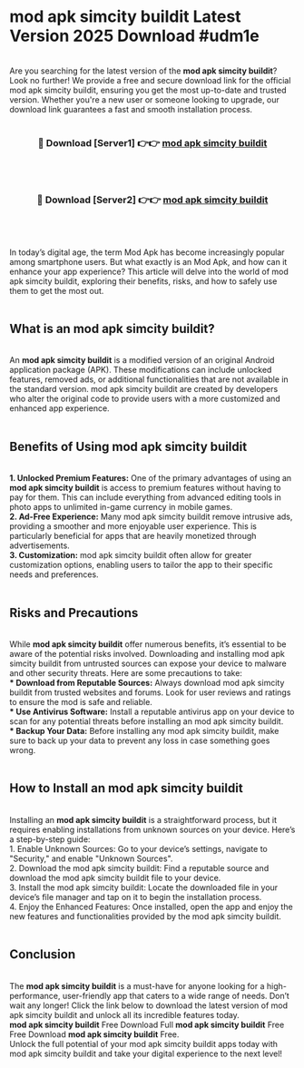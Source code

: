 # mod apk simcity buildit Latest Version 2025 Download #udm1e<br>
<br>
Are you searching for the latest version of the <strong>mod apk simcity buildit</strong>? Look no further! We provide a free and secure download link for the official mod apk simcity buildit, ensuring you get the most up-to-date and trusted version. Whether you're a new user or someone looking to upgrade, our download link guarantees a fast and smooth installation process.
<br>
<br>
<div align="center">
<h3>🔴 Download [Server1] 👉👉 <a href="https://modyolo.store/mod_apk_simcity_buildit">mod apk simcity buildit</a></h3><br>
<br>
<h3>🔴 Download [Server2] 👉👉 <a href="https://modyolo.store/=mod_apk_simcity_buildit">mod apk simcity buildit</a></h3><br>
</div>
<br>
<br>
In today’s digital age, the term Mod Apk has become increasingly popular among smartphone users. But what exactly is an Mod Apk, and how can it enhance your app experience? This article will delve into the world of mod apk simcity buildit, exploring their benefits, risks, and how to safely use them to get the most out.
<br>
<br>
<h2>What is an mod apk simcity buildit?</h2>
<br>
An <strong>mod apk simcity buildit</strong> is a modified version of an original Android application package (APK). These modifications can include unlocked features, removed ads, or additional functionalities that are not available in the standard version. mod apk simcity buildit are created by developers who alter the original code to provide users with a more customized and enhanced app experience.
<br>
<br>
<h2>Benefits of Using mod apk simcity buildit</h2>
<br>
<strong> 1. Unlocked Premium Features:</strong> One of the primary advantages of using an <strong>mod apk simcity buildit</strong> is access to premium features without having to pay for them. This can include everything from advanced editing tools in photo apps to unlimited in-game currency in mobile games.
<br>
<strong> 2. Ad-Free Experience:</strong> Many mod apk simcity buildit remove intrusive ads, providing a smoother and more enjoyable user experience. This is particularly beneficial for apps that are heavily monetized through advertisements.
<br>
<strong> 3. Customization:</strong> mod apk simcity buildit often allow for greater customization options, enabling users to tailor the app to their specific needs and preferences.
<br>
<br>
<h2>Risks and Precautions</h2>
<br>
While <strong>mod apk simcity buildit</strong> offer numerous benefits, it’s essential to be aware of the potential risks involved. Downloading and installing mod apk simcity buildit from untrusted sources can expose your device to malware and other security threats. Here are some precautions to take:
<br>
<strong> * Download from Reputable Sources:</strong> Always download mod apk simcity buildit from trusted websites and forums. Look for user reviews and ratings to ensure the mod is safe and reliable.
<br>
<strong> * Use Antivirus Software:</strong> Install a reputable antivirus app on your device to scan for any potential threats before installing an mod apk simcity buildit.
<br>
<strong> * Backup Your Data:</strong> Before installing any mod apk simcity buildit, make sure to back up your data to prevent any loss in case something goes wrong.
<br>
<br>
<h2>How to Install an mod apk simcity buildit</h2>
<br>
Installing an <strong>mod apk simcity buildit</strong> is a straightforward process, but it requires enabling installations from unknown sources on your device. Here’s a step-by-step guide:
<br>
 1. Enable Unknown Sources: Go to your device’s settings, navigate to "Security," and enable "Unknown Sources".
<br>
 2. Download the mod apk simcity buildit: Find a reputable source and download the mod apk simcity buildit file to your device.
<br>
 3. Install the mod apk simcity buildit: Locate the downloaded file in your device’s file manager and tap on it to begin the installation process.
<br>
 4. Enjoy the Enhanced Features: Once installed, open the app and enjoy the new features and functionalities provided by the mod apk simcity buildit.
<br>
<br>
<h2><strong>Conclusion</strong></h2>
<br>
The <strong>mod apk simcity buildit</strong> is a must-have for anyone looking for a high-performance, user-friendly app that caters to a wide range of needs. Don’t wait any longer! Click the link below to download the latest version of mod apk simcity buildit and unlock all its incredible features today.
<br>
<strong>mod apk simcity buildit</strong> Free Download Full <strong>mod apk simcity buildit</strong> Free Free Download <strong>mod apk simcity buildit</strong> Free.
<br>
Unlock the full potential of your mod apk simcity buildit apps today with mod apk simcity buildit and take your digital experience to the next level!


